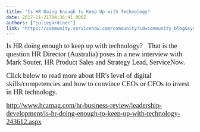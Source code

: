 ```yaml
---
title: "Is HR Doing Enough to Keep Up with Technology"
date: 2017-11-21T04:36:41.000Z
authors: ["juliegardiner"]
link: "https://community.servicenow.com/community?id=community_blog&sys_id=636d6e29dbd0dbc01dcaf3231f961991"
---
```

<p><span style="font-family: verdana,geneva; font-size: 14pt;">Is HR doing enough to keep up with technology?   That is the question HR Director (Australia) poses in a new interview with Mark Souter, HR Product Sales and Strategy Lead, ServiceNow.</span></p><p><span style="font-family: verdana,geneva; font-size: 14pt;"> </span></p><p><span style="font-family: verdana,geneva; font-size: 14pt;">Click below to read more about HR's level of digital skills/competencies and how to convince CEOs or CFOs to invest in HR technology.</span></p><p><span style="font-family: verdana,geneva; font-size: 14pt;"> </span></p><p><span style="font-family: verdana,geneva; font-size: 14pt;"><a title="w.hcamag.com/hr-business-review/leadership-development/is-hr-doing-enough-to-keep-up-with-technology-243612.aspx" href="http://www.hcamag.com/hr-business-review/leadership-development/is-hr-doing-enough-to-keep-up-with-technology-243612.aspx">http://www.hcamag.com/hr-business-review/leadership-development/is-hr-doing-enough-to-keep-up-with-technology-243612.aspx</a></span></p><p><span style="font-family: verdana,geneva; font-size: 14pt;"> </span></p><p><span style="font-family: verdana,geneva; font-size: 14pt;"> </span></p>